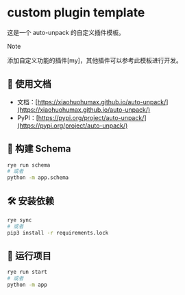# custom plugin template

这是一个 auto-unpack 的自定义插件模板。

> [!NOTE]
> 添加自定义功能的插件[my]，其他插件可以参考此模板进行开发。

## 📖 使用文档

+ 文档：[https://xiaohuohumax.github.io/auto-unpack/](https://xiaohuohumax.github.io/auto-unpack/)
+ PyPI：[https://pypi.org/project/auto-unpack/](https://pypi.org/project/auto-unpack/)

## 🧩 构建 Schema

```bash
rye run schema
# 或者
python -m app.schema
```

## 🛠️ 安装依赖

```bash
rye sync
# 或者
pip3 install -r requirements.lock
```

## 🚀 运行项目

```bash
rye run start
# 或者
python -m app
```
